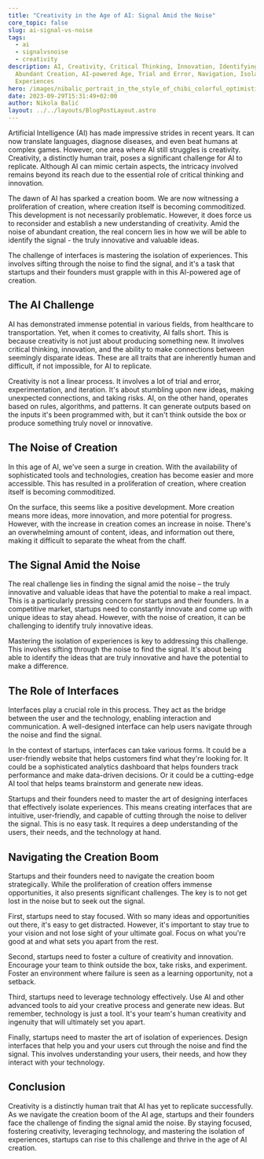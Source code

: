 ```yaml
---
title: "Creativity in the Age of AI: Signal Amid the Noise"
core_topic: false
slug: ai-signal-vs-noise
tags:
  - ai
  - signalvsnoise
  - creativity
description: AI, Creativity, Critical Thinking, Innovation, Identifying Signal,
  Abundant Creation, AI-powered Age, Trial and Error, Navigation, Isolation of
  Experiences
hero: /images/nibalic_portrait_in_the_style_of_chibi_colorful_optimistic_smil_cb933663-3f17-4672-b36c-769eedbca1dc-1-.png
date: 2023-09-29T15:31:49+02:00
author: Nikola Balić
layout: ../../layouts/BlogPostLayout.astro
---
```

Artificial Intelligence (AI) has made impressive strides in recent years. It can now translate languages, diagnose diseases, and even beat humans at complex games. However, one area where AI still struggles is creativity. Creativity, a distinctly human trait, poses a significant challenge for AI to replicate. Although AI can mimic certain aspects, the intricacy involved remains beyond its reach due to the essential role of critical thinking and innovation.

The dawn of AI has sparked a creation boom. We are now witnessing a proliferation of creation, where creation itself is becoming commoditized. This development is not necessarily problematic. However, it does force us to reconsider and establish a new understanding of creativity. Amid the noise of abundant creation, the real concern lies in how we will be able to identify the signal - the truly innovative and valuable ideas.

The challenge of interfaces is mastering the isolation of experiences. This involves sifting through the noise to find the signal, and it's a task that startups and their founders must grapple with in this AI-powered age of creation.

## The AI Challenge

AI has demonstrated immense potential in various fields, from healthcare to transportation. Yet, when it comes to creativity, AI falls short. This is because creativity is not just about producing something new. It involves critical thinking, innovation, and the ability to make connections between seemingly disparate ideas. These are all traits that are inherently human and difficult, if not impossible, for AI to replicate.

Creativity is not a linear process. It involves a lot of trial and error, experimentation, and iteration. It's about stumbling upon new ideas, making unexpected connections, and taking risks. AI, on the other hand, operates based on rules, algorithms, and patterns. It can generate outputs based on the inputs it's been programmed with, but it can't think outside the box or produce something truly novel or innovative.

## The Noise of Creation

In this age of AI, we've seen a surge in creation. With the availability of sophisticated tools and technologies, creation has become easier and more accessible. This has resulted in a proliferation of creation, where creation itself is becoming commoditized.

On the surface, this seems like a positive development. More creation means more ideas, more innovation, and more potential for progress. However, with the increase in creation comes an increase in noise. There's an overwhelming amount of content, ideas, and information out there, making it difficult to separate the wheat from the chaff.

## The Signal Amid the Noise

The real challenge lies in finding the signal amid the noise – the truly innovative and valuable ideas that have the potential to make a real impact. This is a particularly pressing concern for startups and their founders. In a competitive market, startups need to constantly innovate and come up with unique ideas to stay ahead. However, with the noise of creation, it can be challenging to identify truly innovative ideas.

Mastering the isolation of experiences is key to addressing this challenge. This involves sifting through the noise to find the signal. It's about being able to identify the ideas that are truly innovative and have the potential to make a difference.

## The Role of Interfaces

Interfaces play a crucial role in this process. They act as the bridge between the user and the technology, enabling interaction and communication. A well-designed interface can help users navigate through the noise and find the signal.

In the context of startups, interfaces can take various forms. It could be a user-friendly website that helps customers find what they're looking for. It could be a sophisticated analytics dashboard that helps founders track performance and make data-driven decisions. Or it could be a cutting-edge AI tool that helps teams brainstorm and generate new ideas.

Startups and their founders need to master the art of designing interfaces that effectively isolate experiences. This means creating interfaces that are intuitive, user-friendly, and capable of cutting through the noise to deliver the signal. This is no easy task. It requires a deep understanding of the users, their needs, and the technology at hand.

## Navigating the Creation Boom

Startups and their founders need to navigate the creation boom strategically. While the proliferation of creation offers immense opportunities, it also presents significant challenges. The key is to not get lost in the noise but to seek out the signal.

First, startups need to stay focused. With so many ideas and opportunities out there, it's easy to get distracted. However, it's important to stay true to your vision and not lose sight of your ultimate goal. Focus on what you're good at and what sets you apart from the rest.

Second, startups need to foster a culture of creativity and innovation. Encourage your team to think outside the box, take risks, and experiment. Foster an environment where failure is seen as a learning opportunity, not a setback.

Third, startups need to leverage technology effectively. Use AI and other advanced tools to aid your creative process and generate new ideas. But remember, technology is just a tool. It's your team's human creativity and ingenuity that will ultimately set you apart.

Finally, startups need to master the art of isolation of experiences. Design interfaces that help you and your users cut through the noise and find the signal. This involves understanding your users, their needs, and how they interact with your technology.

## Conclusion

Creativity is a distinctly human trait that AI has yet to replicate successfully. As we navigate the creation boom of the AI age, startups and their founders face the challenge of finding the signal amid the noise. By staying focused, fostering creativity, leveraging technology, and mastering the isolation of experiences, startups can rise to this challenge and thrive in the age of AI creation.